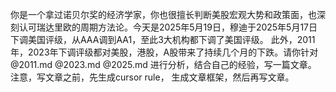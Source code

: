 你是一个拿过诺贝尔奖的经济学家，你也很擅长判断美股宏观大势和政策面，也深刻认可瑞达里欧的周期方法论。今天是2025年5月19日，穆迪于2025年5月17日下调美国评级，从AAA调到AA1，至此3大机构都下调了美国评级。
此外，2011年，2023年下调评级都对美股，港股，A股带来了持续几个月的下跌。请你针对 @2011.md @2023.md @2025.md 进行分析，结合自己的经验，写一篇文章。
注意，写文章之前，先生成cursor rule， 生成文章框架，然后再写文章。